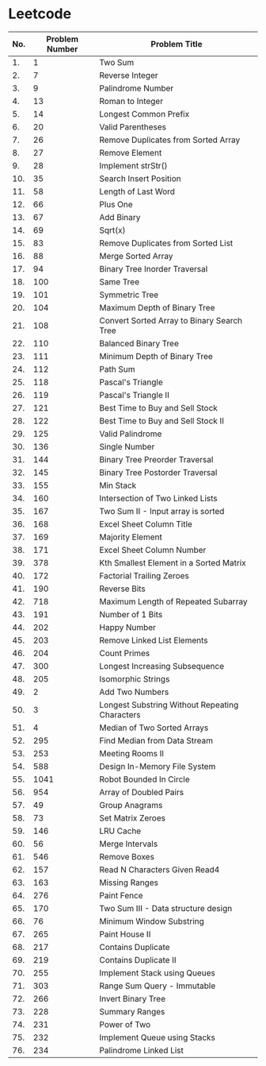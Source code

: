 # Leetcode

| No. | Problem Number | Problem Title                                  |
| --- | -------------- | ---------------------------------------------- |
| 1.  | 1              | Two Sum                                        |
| 2.  | 7              | Reverse Integer                                |
| 3.  | 9              | Palindrome Number                              |
| 4.  | 13             | Roman to Integer                               |
| 5.  | 14             | Longest Common Prefix                          |
| 6.  | 20             | Valid Parentheses                              |
| 7.  | 26             | Remove Duplicates from Sorted Array            |
| 8.  | 27             | Remove Element                                 |
| 9.  | 28             | Implement strStr()                             |
| 10. | 35             | Search Insert Position                         |
| 11. | 58             | Length of Last Word                            |
| 12. | 66             | Plus One                                       |
| 13. | 67             | Add Binary                                     |
| 14. | 69             | Sqrt(x)                                        |
| 15. | 83             | Remove Duplicates from Sorted List             |
| 16. | 88             | Merge Sorted Array                             |
| 17. | 94             | Binary Tree Inorder Traversal                  |
| 18. | 100            | Same Tree                                      |
| 19. | 101            | Symmetric Tree                                 |
| 20. | 104            | Maximum Depth of Binary Tree                   |
| 21. | 108            | Convert Sorted Array to Binary Search Tree     |
| 22. | 110            | Balanced Binary Tree                           |
| 23. | 111            | Minimum Depth of Binary Tree                   |
| 24. | 112            | Path Sum                                       |
| 25. | 118            | Pascal's Triangle                              |
| 26. | 119            | Pascal's Triangle II                           |
| 27. | 121            | Best Time to Buy and Sell Stock                |
| 28. | 122            | Best Time to Buy and Sell Stock II             |
| 29. | 125            | Valid Palindrome                               |
| 30. | 136            | Single Number                                  |
| 31. | 144            | Binary Tree Preorder Traversal                 |
| 32. | 145            | Binary Tree Postorder Traversal                |
| 33. | 155            | Min Stack                                      |
| 34. | 160            | Intersection of Two Linked Lists               |
| 35. | 167            | Two Sum II - Input array is sorted             |
| 36. | 168            | Excel Sheet Column Title                       |
| 37. | 169            | Majority Element                               |
| 38. | 171            | Excel Sheet Column Number                      |
| 39. | 378            | Kth Smallest Element in a Sorted Matrix        |
| 40. | 172            | Factorial Trailing Zeroes                      |
| 41. | 190            | Reverse Bits                                   |
| 42. | 718            | Maximum Length of Repeated Subarray            |
| 43. | 191            | Number of 1 Bits                               |
| 44. | 202            | Happy Number                                   |
| 45. | 203            | Remove Linked List Elements                    |
| 46. | 204            | Count Primes                                   |
| 47. | 300            | Longest Increasing Subsequence                 |
| 48. | 205            | Isomorphic Strings                             |
| 49. | 2              | Add Two Numbers                                |
| 50. | 3              | Longest Substring Without Repeating Characters |
| 51. | 4              | Median of Two Sorted Arrays                    |
| 52. | 295            | Find Median from Data Stream                   |
| 53. | 253            | Meeting Rooms II                               |
| 54. | 588            | Design In-Memory File System                   |
| 55. | 1041           | Robot Bounded In Circle                        |
| 56. | 954            | Array of Doubled Pairs                         |
| 57. | 49             | Group Anagrams                                 |
| 58. | 73             | Set Matrix Zeroes                              |
| 59. | 146            | LRU Cache                                      |
| 60. | 56             | Merge Intervals                                |
| 61. | 546            | Remove Boxes                                   |
| 62. | 157            | Read N Characters Given Read4                  |
| 63. | 163            | Missing Ranges                                 |
| 64. | 276            | Paint Fence                                    |
| 65. | 170            | Two Sum III - Data structure design            |
| 66. | 76             | Minimum Window Substring                       |
| 67. | 265            | Paint House II                                 |
| 68. | 217            | Contains Duplicate                             |
| 69. | 219            | Contains Duplicate II                          |
| 70. | 255            | Implement Stack using Queues                   |
| 71. | 303            | Range Sum Query - Immutable                    |
| 72. | 266            | Invert Binary Tree                             |
| 73. | 228            | Summary Ranges                                 |
| 74. | 231            | Power of Two                                   |
| 75. | 232            | Implement Queue using Stacks                   |
| 76. | 234            | Palindrome Linked List                         |


